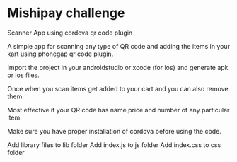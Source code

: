 # Mishipay challenge
Scanner App using cordova qr code plugin


A simple app for scanning any type of QR code and adding the items in your kart using phonegap qr code plugin.

Import the project in your androidstudio or xcode (for ios) and generate apk or ios files.

Once when you scan items get added to your cart and you can also remove them.

Most effective if your QR code has name,price and number of any particular item.

Make sure you have proper installation of cordova before using the code.


Add library files to lib folder
Add index.js to js folder
Add index.css to css folder
